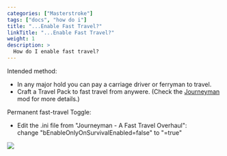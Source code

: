 ```yaml
---
categories: ["Masterstroke"]
tags: ["docs", "how do i"] 
title: "...Enable Fast Travel?"
linkTitle: "...Enable Fast Travel?"
weight: 1
description: >
  How do I enable fast travel?
---
```

Intended method:
- In any major hold you can pay a carriage driver or ferryman to travel.
- Craft a Travel Pack to fast travel from anywere. (Check the [Journeyman](https://www.nexusmods.com/skyrimspecialedition/mods/92220) mod for more details.)

Permanent fast-travel Toggle:
- Edit the .ini file from "Journeyman - A Fast Travel Overhaul":  
change "bEnableOnlyOnSurvivalEnabled=false" to "=true"

![](https://i.imgur.com/kkp4QLB.png%5D)

